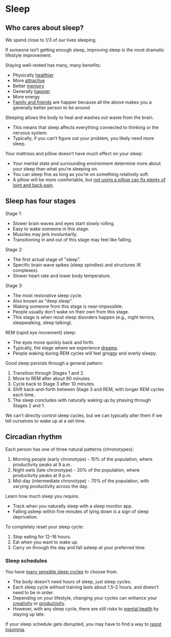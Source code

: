 
# Sleep

## Who cares about sleep?

We spend close to 1/3 of our lives sleeping.

If someone isn’t getting enough sleep, improving sleep is *the* most dramatic lifestyle improvement.

Staying well-rested has many, many benefits:

- Physically [healthier](body-health.md)
- More [attractive](people-image.md)
- Better [memory](mind-memory.md)
- Generally [happier](mind-feelings-happiness.md)
- More energy
- [Family and friends](people-friends.md) are happier because all the above makes you a generally better person to be around

Sleeping allows the body to heal and washes out waste from the brain.

- This means that sleep affects everything connected to thinking or the nervous system.
- Typically, if you can’t figure out your problem, you likely need more sleep.

Your mattress and pillow doesn’t have much effect on your sleep:

- Your mental state and surrounding environment determine more about your sleep than what you’re sleeping on.
- You can sleep fine as long as you’re on something relatively soft.
- A pillow will be more comfortable, but [*not* using a pillow can fix plenty of joint and back pain](https://www.ncbi.nlm.nih.gov/pmc/articles/PMC1119282/).

## Sleep has four stages

Stage 1:

- Slower brain waves and eyes start slowly rolling.
- Easy to wake someone in this stage.
- Muscles may jerk involuntarily.
- Transitioning in and out of this stage may feel like falling.

Stage 2:

- The first actual stage of "sleep".
- Specific brain wave spikes (sleep spindles) and structures (K complexes).
- Slower heart rate and lower body temperature.

Stage 3:

- The most restorative sleep cycle.
- Also known as "deep sleep".
- Waking someone from this stage is near-impossible.
- People usually don’t wake on their own from this stage.
- This stage is when most sleep disorders happen (e.g., night terrors, sleepwalking, sleep talking).

REM (rapid eye movement) sleep:

- The eyes move quickly back and forth.
- Typically, the stage where we experience [dreams](sleep-dreams.md).
- People waking during REM cycles will feel groggy and overly sleepy.

Good sleep persists through a general pattern:

1. Transition through Stages 1 and 2.
2. Move to REM after about 90 minutes.
3. Cycle back to Stage 3 after 10 minutes.
4. Shift back-and-forth between Stage 3 and REM, with longer REM cycles each time.
5. The sleep concludes with naturally waking up by phasing through Stages 2 and 1.

We can’t directly control sleep cycles, but we can typically alter them if we tell ourselves to wake up at a set time.

## Circadian rhythm

Each person has one of three natural patterns (chronotypes):

1. Morning people (early chronotype) - 10% of the population, where productivity peaks at 9 a.m.
2. Night owls (late chronotype) - 20% of the population, where productivity peaks at 9 p.m.
3. Mid-day (intermediate chronotype) - 70% of the population, with varying productivity across the day.

Learn how much sleep you require.

- Track when you naturally sleep with a sleep monitor app.
- Falling asleep within five minutes of lying down is a sign of sleep deprivation.

To completely reset your sleep cycle:

1. Stop eating for 12–16 hours.
2. Eat when you want to wake up.
3. Carry on through the day and fall asleep at your preferred time.

### Sleep schedules

You have [many sensible sleep cycles](sleep-cycles.md) to choose from.

- The body doesn’t need *hours* of sleep, just sleep *cycles*.
- Each sleep cycle without training lasts about 1.5–2 hours, and doesn’t need to be in order.
- Depending on your lifestyle, changing your cycles can enhance your [creativity](mind-creativity.md) or [productivity](success-4_routine.md).
- However, with any sleep cycle, there are still risks to [mental health](awareness.md) by staying up late.

If your sleep schedule gets disrupted, you may have to find a way to [resist insomnia](sleep-insomnia.md).
